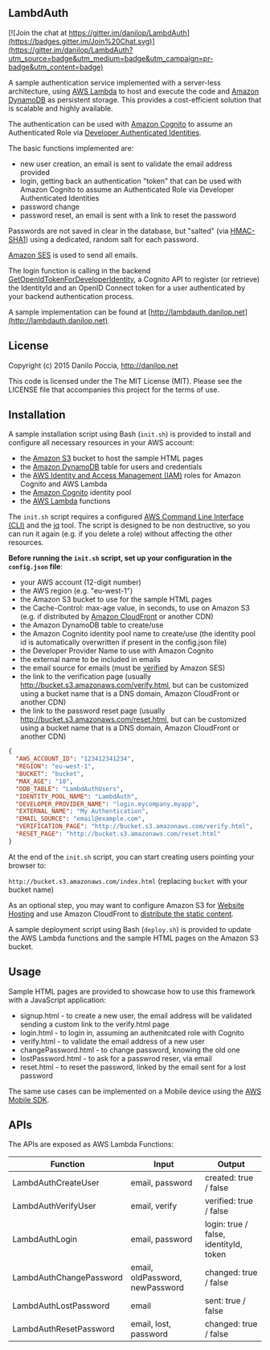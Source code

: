 ## LambdAuth

[![Join the chat at https://gitter.im/danilop/LambdAuth](https://badges.gitter.im/Join%20Chat.svg)](https://gitter.im/danilop/LambdAuth?utm_source=badge&utm_medium=badge&utm_campaign=pr-badge&utm_content=badge)

A sample authentication service implemented with a server-less architecture, using [AWS Lambda](http://aws.amazon.com/lambda/) to host and execute the code and [Amazon DynamoDB](http://aws.amazon.com/dynamodb/) as persistent storage. This provides a cost-efficient solution that is scalable and highly available.

The authentication can be used with [Amazon Cognito](http://aws.amazon.com/cognito/) to assume an Authenticated Role via [Developer Authenticated Identities](http://docs.aws.amazon.com/cognito/devguide/identity/developer-authenticated-identities/).

The basic functions implemented are:
- new user creation, an email is sent to validate the email address provided
- login, getting back an authentication "token" that can be used with Amazon Cognito to assume an Authenticated Role via Developer Authenticated Identities
- password change
- password reset, an email is sent with a link to reset the password

Passwords are not saved in clear in the database, but "salted" (via [HMAC-SHA1](http://en.wikipedia.org/wiki/Hash-based_message_authentication_code)) using a dedicated, random salt for each password.

[Amazon SES](http://aws.amazon.com/ses/) is used to send all emails. 

The login function is calling in the backend [GetOpenIdTokenForDeveloperIdentity](http://docs.aws.amazon.com/cognitoidentity/latest/APIReference/API_GetOpenIdTokenForDeveloperIdentity.html), a Cognito API to register (or retrieve) the IdentityId and an OpenID Connect token for a user authenticated by your backend authentication process.

A sample implementation can be found at [http://lambdauth.danilop.net](http://lambdauth.danilop.net).

## License

Copyright (c) 2015 Danilo Poccia, http://danilop.net

This code is licensed under the The MIT License (MIT). Please see the LICENSE file that accompanies this project for the terms of use.

## Installation

A sample installation script using Bash (`init.sh`) is provided to install and configure all necessary resources in your AWS account:

- the [Amazon S3](http://aws.amazon.com/s3/) bucket to host the sample HTML pages
- the [Amazon DynamoDB](http://aws.amazon.com/dynamodb/) table for users and credentials
- the [AWS Identity and Access Management (IAM)](http://aws.amazon.com/iam/) roles for Amazon Cognito and AWS Lambda
- the [Amazon Cognito](http://aws.amazon.com/cognito/) identity pool
- the [AWS Lambda](http://aws.amazon.com/lambda/) functions

The `init.sh` script requires a configured [AWS Command Line Interface (CLI)](http://aws.amazon.com/cli/) and the [jq](http://stedolan.github.io/jq/) tool. The script is designed to be non destructive, so you can run it again (e.g. if you delete a role) without affecting the other resources.

**Before running the `init.sh` script, set up your configuration in the `config.json` file**:

- your AWS account (12-digit number)
- the AWS region (e.g. "eu-west-1")
- the Amazon S3 bucket to use for the sample HTML pages
- the Cache-Control: max-age value, in seconds, to use on Amazon S3 (e.g. if distributed by [Amazon CloudFront](http://aws.amazon.com/cloudfront/) or another CDN)
- the Amazon DynamoDB table to create/use
- the Amazon Cognito identity pool name to create/use (the identity pool id is automatically overwritten if present in the config.json file)
- the Developer Provider Name to use with Amazon Cognito
- the external name to be included in emails
- the email source for emails (must be [verified](http://docs.aws.amazon.com/ses/latest/DeveloperGuide/verify-email-addresses.html) by Amazon SES)
- the link to the verification page (usually http://bucket.s3.amazonaws.com/verify.html, but can be customized using a bucket name that is a DNS domain, Amazon CloudFront or another CDN)
- the link to the password reset page (usually http://bucket.s3.amazonaws.com/reset.html, but can be customized using a bucket name that is a DNS domain, Amazon CloudFront or another CDN)

```json
{
  "AWS_ACCOUNT_ID": "123412341234",
  "REGION": "eu-west-1",
  "BUCKET": "bucket",
  "MAX_AGE": "10",
  "DDB_TABLE": "LambdAuthUsers",
  "IDENTITY_POOL_NAME": "LambdAuth",
  "DEVELOPER_PROVIDER_NAME": "login.mycompany.myapp",
  "EXTERNAL_NAME": "My Authentication",
  "EMAIL_SOURCE": "email@example.com",
  "VERIFICATION_PAGE": "http://bucket.s3.amazonaws.com/verify.html",
  "RESET_PAGE": "http://bucket.s3.amazonaws.com/reset.html"
}
```

At the end of the `init.sh` script, you can start creating users pointing your browser to:

`http://bucket.s3.amazonaws.com/index.html` (replacing `bucket` with your bucket name)

As an optional step, you may want to configure Amazon S3 for [Website Hosting](http://docs.aws.amazon.com/AmazonS3/latest/dev/WebsiteHosting.html) and use Amazon CloudFront to [distribute the static content](http://docs.aws.amazon.com/AmazonCloudFront/latest/DeveloperGuide/GettingStarted.html).

A sample deployment script using Bash (`deploy.sh`) is provided to update the AWS Lambda functions and the sample HTML pages on the Amazon S3 bucket.

## Usage

Sample HTML pages are provided to showcase how to use this framework with a JavaScript application:

- signup.html - to create a new user, the email address will be validated sending a custom link to the verify.html page
- login.html - to login in, assuming an authenitcated role with Cognito
- verify.html - to validate the email address of a new user
- changePassword.html - to change password, knowing the old one
- lostPassword.html - to ask for a passwrod reser, via email
- reset.html - to reset the password, linked by the email sent for a lost password

The same use cases can be implemented on a Mobile device using the [AWS Mobile SDK](http://aws.amazon.com/mobile/sdk/).

## APIs

The APIs are exposed as AWS Lambda Functions:

| Function              | Input                         | Output                                 |
|-----------------------|-------------------------------|----------------------------------------|
|LambdAuthCreateUser    |email, password                | created: true / false                  |
|LambdAuthVerifyUser    |email, verify                  | verified: true / false                 |
|LambdAuthLogin         |email, password                | login: true / false,	identityId, token|
|LambdAuthChangePassword|email, oldPassword, newPassword | changed: true / false                 |
|LambdAuthLostPassword  |email                          | sent: true / false                     |
|LambdAuthResetPassword |email, lost, password          | changed: true / false                  |
